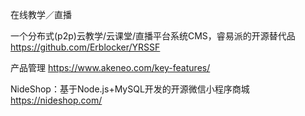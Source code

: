 在线教学／直播


一个分布式(p2p)云教学/云课堂/直播平台系统CMS，睿易派的开源替代品
https://github.com/Erblocker/YRSSF

产品管理
https://www.akeneo.com/key-features/


NideShop：基于Node.js+MySQL开发的开源微信小程序商城 https://nideshop.com/

